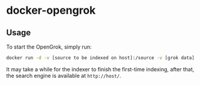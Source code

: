 # docker-opengrok

## Usage

To start the OpenGrok, simply run:

```sh
docker run -d -v [source to be indexed on host]:/source -v [grok data]:/grok -p [public port]:80 -p [public port]:443 muzili/opengrok
```

It may take a while for the indexer to finish the first-time indexing, after
that, the search engine is available at `http://host/`.

